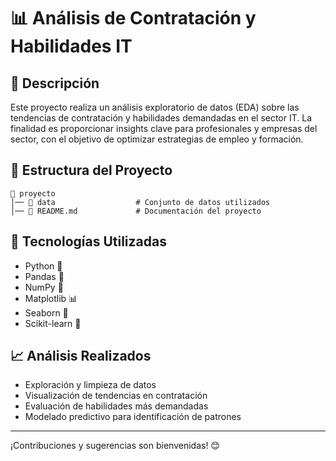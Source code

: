 # 📊 Análisis de Contratación y Habilidades IT

## 📌 Descripción
Este proyecto realiza un análisis exploratorio de datos (EDA) sobre las tendencias de contratación y habilidades demandadas en el sector IT. La finalidad es proporcionar insights clave para profesionales y empresas del sector, con el objetivo de optimizar estrategias de empleo y formación.

## 📂 Estructura del Proyecto
```
📂 proyecto
│── 📁 data                  # Conjunto de datos utilizados
│── 📄 README.md             # Documentación del proyecto
```

## 🚀 Tecnologías Utilizadas
- Python 🐍
- Pandas 🐼
- NumPy 🔢
- Matplotlib 📊
- Seaborn 🎨
- Scikit-learn 🤖

## 📈 Análisis Realizados
- Exploración y limpieza de datos
- Visualización de tendencias en contratación
- Evaluación de habilidades más demandadas
- Modelado predictivo para identificación de patrones

---
¡Contribuciones y sugerencias son bienvenidas! 😊
